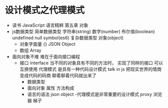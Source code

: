 # 设计模式之代理模式
- 读书 JavaScript 语言精粹
  第五章 对象
- js数据类型
  简单数据类型
  字符串(string)  数字(number)  布尔值(boolean)  undefined  null  symbol(es6)
  复杂数据类型  对象(object)
  - 对象字面量 {} JSON Object
  - 数组  Array
- 面向对象不难  难在于面向接口编程
  - 接口  interface
    当不同的对象具有不同的方法时， 实现了同样的接口
    可以互换使用
    代理模式  是具有一种代码设计模式
    talk in js 把现实世界的情商变成代码的码商
    聊着聊着代码就出来了
    - 数据类型
    - 面向对象  属性 方法构成
    - 语言的语法 json object
  -代理模式是非常重要的设计模式 proxy
    浏览器  梯子